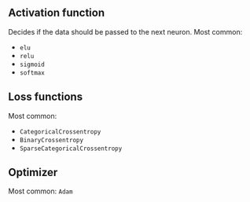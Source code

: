 
## Activation function
Decides if the data should be passed to the next neuron.
Most common:

- `elu`
- `relu`
- `sigmoid`
- `softmax`
## Loss functions

Most common:

- `CategoricalCrossentropy`
- `BinaryCrossentropy`
- `SparseCategoricalCrossentropy`

## Optimizer
Most common: `Adam`
